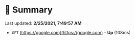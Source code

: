 # 📖 Summary
Last updated: **2/25/2021, 7:49:57 AM**

- `GET` [https://google.com](https://google.com) - **Up** (108ms)
